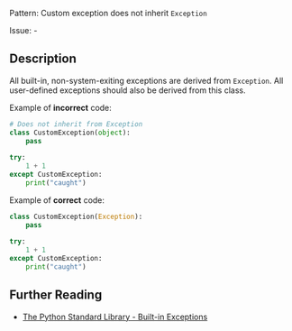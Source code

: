 Pattern: Custom exception does not inherit `Exception`

Issue: -

## Description

All built-in, non-system-exiting exceptions are derived from `Exception`. All user-defined exceptions should also be derived from this class. 


Example of **incorrect** code:

```python
# Does not inherit from Exception
class CustomException(object):
    pass
    
try:
    1 + 1
except CustomException:
    print("caught")
```

Example of **correct** code:

```python
class CustomException(Exception):
    pass
    
try:
    1 + 1
except CustomException:
    print("caught")
```

## Further Reading

* [The Python Standard Library - Built-in Exceptions](https://docs.python.org/2/library/exceptions.html)
